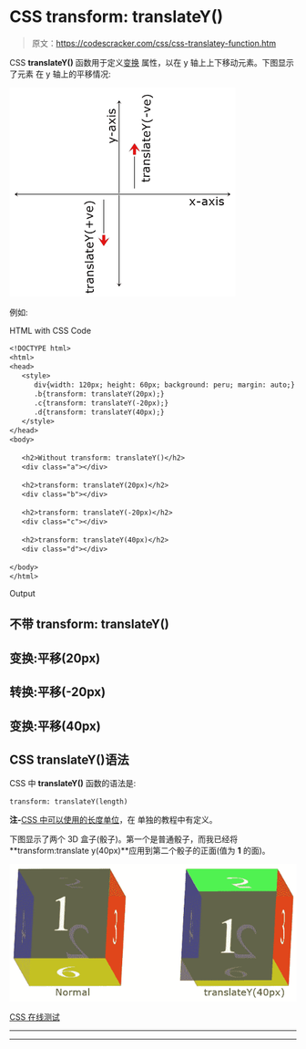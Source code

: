 # CSS transform: translateY()

> 原文：<https://codescracker.com/css/css-translatey-function.htm>

CSS **translateY()** 函数用于定义[变换](/css/css-transform.htm) 属性，以在 y 轴上上下移动元素。下图显示了元素 在 y 轴上的平移情况:

![css translateY function](img/707b33ebd35be857010b7486a1b5ef18.png)

例如:

HTML with CSS Code

```
<!DOCTYPE html>
<html>
<head>
   <style>
      div{width: 120px; height: 60px; background: peru; margin: auto;}
      .b{transform: translateY(20px);}
      .c{transform: translateY(-20px);}
      .d{transform: translateY(40px);}
   </style>
</head>
<body>

   <h2>Without transform: translateY()</h2>
   <div class="a"></div>

   <h2>transform: translateY(20px)</h2>
   <div class="b"></div>

   <h2>transform: translateY(-20px)</h2>
   <div class="c"></div>

   <h2>transform: translateY(40px)</h2>
   <div class="d"></div>

</body>
</html>
```

Output

## 不带 transform: translateY()

## 变换:平移(20px)

## 转换:平移(-20px)

## 变换:平移(40px)

## CSS translateY()语法

CSS 中 **translateY()** 函数的语法是:

```
transform: translateY(length)
```

**注-**[CSS 中可以使用的长度单位](/css/css-length-units.htm)，在 单独的教程中有定义。

下图显示了两个 3D 盒子(骰子)。第一个是普通骰子，而我已经将**transform:translate y(40px)**应用到第二个骰子的正面(值为 **1** 的面)。

![css translateY function example](img/38f14fc72dbc1f66ddbcd8fd9078e5cb.png)

[CSS 在线测试](/exam/showtest.php?subid=5)

* * *

* * *
